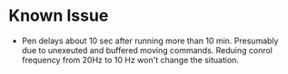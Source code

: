 # Known Issue
- Pen delays about 10 sec after running more than 10 min. Presumably due to unexeuted and buffered moving commands. Reduing conrol frequency from 20Hz to 10 Hz won't change the situation.
